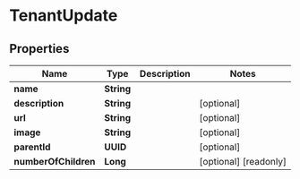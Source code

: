 

# TenantUpdate

## Properties

Name | Type | Description | Notes
------------ | ------------- | ------------- | -------------
**name** | **String** |  | 
**description** | **String** |  |  [optional]
**url** | **String** |  |  [optional]
**image** | **String** |  |  [optional]
**parentId** | **UUID** |  |  [optional]
**numberOfChildren** | **Long** |  |  [optional] [readonly]



